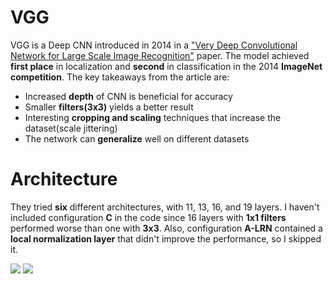 # VGG

VGG is a Deep CNN introduced in 2014 in a  ["Very Deep Convolutional Network for Large Scale Image Recognition"](https://arxiv.org/abs/1409.1556) paper. The model achieved __first place__ in localization and __second__ in classification in the 2014 __ImageNet competition__. The key takeaways from the article are:
- Increased __depth__ of CNN is beneficial for accuracy
- Smaller __filters(3x3)__ yields a better result
- Interesting __cropping and scaling__ techniques that increase the dataset(scale jittering)
- The network can __generalize__ well on different datasets

# Architecture
They tried __six__ different architectures, with 11, 13, 16, and 19 layers. I haven't included configuration __C__ in the code since 16 layers with __1x1 filters__ performed worse than one with __3x3__. Also, configuration __A-LRN__ contained a __local normalization layer__ that didn't improve the performance, so I skipped it.


![](https://github.com/maciejbalawejder/DeepLearning-collection/blob/main/ConvNets/VGG/architectures.png)
![](https://github.com/maciejbalawejder/DeepLearning-collection/blob/main/ConvNets/VGG/results.png)
